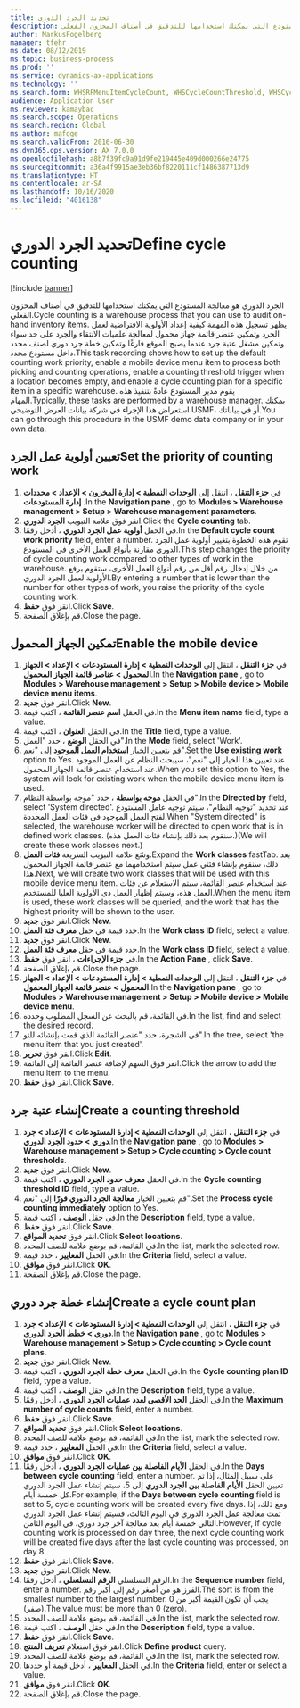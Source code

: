 ```yaml
---
title: تحديد الجرد الدوري
description: الجرد الدوري هو معالجة المستودع التي يمكنك استخدامها للتدقيق في أصناف المخزون الفعلي.
author: MarkusFogelberg
manager: tfehr
ms.date: 08/12/2019
ms.topic: business-process
ms.prod: ''
ms.service: dynamics-ax-applications
ms.technology: ''
ms.search.form: WHSRFMenuItemCycleCount, WHSCycleCountThreshold, WHSCycleCountPlan, WHSCycleCountPlanListPage, WHSParameters, WHSRFMenu, WHSRFMenuItem
audience: Application User
ms.reviewer: kamaybac
ms.search.scope: Operations
ms.search.region: Global
ms.author: mafoge
ms.search.validFrom: 2016-06-30
ms.dyn365.ops.version: AX 7.0.0
ms.openlocfilehash: a8b7f39fc9a91d9fe219445e409d000266e24775
ms.sourcegitcommit: a36a4f9915ae3eb36bf8220111cf1486387713d9
ms.translationtype: HT
ms.contentlocale: ar-SA
ms.lasthandoff: 10/16/2020
ms.locfileid: "4016138"
---
```

# <a name="define-cycle-counting"></a><span data-ttu-id="b0980-103">تحديد الجرد الدوري</span><span class="sxs-lookup"><span data-stu-id="b0980-103">Define cycle counting</span></span> 

[!include [banner](../../includes/banner.md)]

<span data-ttu-id="b0980-104">الجرد الدوري هو معالجة المستودع التي يمكنك استخدامها للتدقيق في أصناف المخزون الفعلي.</span><span class="sxs-lookup"><span data-stu-id="b0980-104">Cycle counting is a warehouse process that you can use to audit on-hand inventory items.</span></span> <span data-ttu-id="b0980-105">يظهر تسجيل هذه المهمة كيفية إعداد الأولوية الافتراضية لعمل الجرد وتمكين عنصر قائمة جهاز محمول لمعالجة علميات الانتقاء والجرد على حد سواء وتمكين مشغل عتبة جرد عندما يصبح الموقع فارغًا وتمكين خطة جرد دوري لصنف محدد داخل مستودع محدد.</span><span class="sxs-lookup"><span data-stu-id="b0980-105">This task recording shows how to set up the default counting work priority, enable a mobile device menu item to process both picking and counting operations, enable a counting threshold trigger when a location becomes empty, and enable a cycle counting plan for a specific item in a specific warehouse.</span></span> <span data-ttu-id="b0980-106">يقوم مدير المستودع عادةً بتنفيذ هذه المهام.</span><span class="sxs-lookup"><span data-stu-id="b0980-106">Typically, these tasks are performed by a warehouse manager.</span></span> <span data-ttu-id="b0980-107">يمكنك استعراض هذا الإجراء في شركة بيانات العرض التوضيحي USMF، أو في بياناتك.</span><span class="sxs-lookup"><span data-stu-id="b0980-107">You can go through this procedure in the USMF demo data company or in your own data.</span></span>


## <a name="set-the-priority-of-counting-work"></a><span data-ttu-id="b0980-108">تعيين أولوية عمل الجرد</span><span class="sxs-lookup"><span data-stu-id="b0980-108">Set the priority of counting work</span></span>
1. <span data-ttu-id="b0980-109">في **جزء التنقل** ، انتقل إلى **الوحدات النمطية > إدارة المخزون > الإعداد > محددات إدارة المستودعات** ‬.</span><span class="sxs-lookup"><span data-stu-id="b0980-109">In the **Navigation pane** , go to **Modules > Warehouse management > Setup > Warehouse management parameters**.</span></span>
2. <span data-ttu-id="b0980-110">انقر فوق علامة التبويب **الجرد الدوري**.</span><span class="sxs-lookup"><span data-stu-id="b0980-110">Click the **Cycle counting** tab.</span></span>
3. <span data-ttu-id="b0980-111">في الحقل **أولوية عمل الجرد الدوري** ، أدخل رقمًا.</span><span class="sxs-lookup"><span data-stu-id="b0980-111">In the **Default cycle count work priority** field, enter a number.</span></span> <span data-ttu-id="b0980-112">تقوم هذه الخطوة بتغيير أولوية عمل الجرد الدوري مقارنة بأنواع العمل الأخرى في المستودع.</span><span class="sxs-lookup"><span data-stu-id="b0980-112">This step changes the priority of cycle counting work compared to other types of work in the warehouse.</span></span> <span data-ttu-id="b0980-113">من خلال إدخال رقم أقل من رقم أنواع العمل الأخرى، ستقوم برفع الأولوية لعمل الجرد الدوري.</span><span class="sxs-lookup"><span data-stu-id="b0980-113">By entering a number that is lower than the number for other types of work, you raise the priority of the cycle counting work.</span></span>  
4. <span data-ttu-id="b0980-114">انقر فوق **حفظ**.</span><span class="sxs-lookup"><span data-stu-id="b0980-114">Click **Save**.</span></span>
5. <span data-ttu-id="b0980-115">قم بإغلاق الصفحة.</span><span class="sxs-lookup"><span data-stu-id="b0980-115">Close the page.</span></span>

## <a name="enable-the-mobile-device"></a><span data-ttu-id="b0980-116">تمكين الجهاز المحمول</span><span class="sxs-lookup"><span data-stu-id="b0980-116">Enable the mobile device</span></span>
1. <span data-ttu-id="b0980-117">في **جزء التنقل** ، انتقل إلى **الوحدات النمطية > إدارة المستودعات > الإعداد > الجهاز المحمول > عناصر قائمة الجهاز المحمول**.</span><span class="sxs-lookup"><span data-stu-id="b0980-117">In the **Navigation pane** , go to **Modules > Warehouse management > Setup > Mobile device > Mobile device menu items**.</span></span>
2. <span data-ttu-id="b0980-118">انقر فوق **جديد**.</span><span class="sxs-lookup"><span data-stu-id="b0980-118">Click **New**.</span></span>
3. <span data-ttu-id="b0980-119">في الحقل **اسم عنصر القائمة‬** ، اكتب قيمة.</span><span class="sxs-lookup"><span data-stu-id="b0980-119">In the **Menu item name** field, type a value.</span></span>
4. <span data-ttu-id="b0980-120">في الحقل **العنوان** ، اكتب قيمة.</span><span class="sxs-lookup"><span data-stu-id="b0980-120">In the **Title** field, type a value.</span></span>
5. <span data-ttu-id="b0980-121">في الحقل **الوضع** ، حدد "العمل".</span><span class="sxs-lookup"><span data-stu-id="b0980-121">In the **Mode** field, select 'Work'.</span></span>
6. <span data-ttu-id="b0980-122">قم بتعيين الخيار **استخدام العمل الموجود** إلى "نعم".</span><span class="sxs-lookup"><span data-stu-id="b0980-122">Set the **Use existing work** option to Yes.</span></span> <span data-ttu-id="b0980-123">عند تعيين هذا الخيار إلى "نعم"، سيبحث النظام عن العمل الموجود عند استخدام عنصر قائمة الجهاز المحمول.</span><span class="sxs-lookup"><span data-stu-id="b0980-123">When you set this option to Yes, the system will look for existing work when the mobile device menu item is used.</span></span>  
7. <span data-ttu-id="b0980-124">في الحقل **موجه بواسطة** ، حدد "موجه بواسطة النظام".</span><span class="sxs-lookup"><span data-stu-id="b0980-124">In the **Directed by** field, select 'System directed'.</span></span> <span data-ttu-id="b0980-125">عند تحديد "توجيه النظام"، سيتم توجيه عامل المستودع لفتح العمل الموجود في فئات العمل المحددة.</span><span class="sxs-lookup"><span data-stu-id="b0980-125">When "System directed" is selected, the warehouse worker will be directed to open work that is in defined work classes.</span></span> <span data-ttu-id="b0980-126">(سنقوم بعد ذلك بإنشاء فئات العمل هذه.)</span><span class="sxs-lookup"><span data-stu-id="b0980-126">(We will create these work classes next.)</span></span>  
8. <span data-ttu-id="b0980-127">وسّع علامة التبويب السريعة **فئات العمل**.</span><span class="sxs-lookup"><span data-stu-id="b0980-127">Expand the **Work classes** fastTab.</span></span> <span data-ttu-id="b0980-128">بعد ذلك، سنقوم بإنشاء فئتي عمل سيتم استخدامهما مع عنصر قائمة الجهاز المحمول هذا.</span><span class="sxs-lookup"><span data-stu-id="b0980-128">Next, we will create two work classes that will be used with this mobile device menu item.</span></span> <span data-ttu-id="b0980-129">عند استخدام عنصر القائمة، سيتم الاستعلام عن فئات العمل هذه، وسيتم إظهار العمل ذي الأولوية العليا للمستخدم.</span><span class="sxs-lookup"><span data-stu-id="b0980-129">When the menu item is used, these work classes will be queried, and the work that has the highest priority will be shown to the user.</span></span>  
9. <span data-ttu-id="b0980-130">انقر فوق **جديد**.</span><span class="sxs-lookup"><span data-stu-id="b0980-130">Click **New**.</span></span>
10. <span data-ttu-id="b0980-131">حدد قيمة في حقل **معرف فئة العمل**.</span><span class="sxs-lookup"><span data-stu-id="b0980-131">In the **Work class ID** field, select a value.</span></span>
11. <span data-ttu-id="b0980-132">انقر فوق **جديد**.</span><span class="sxs-lookup"><span data-stu-id="b0980-132">Click **New**.</span></span>
12. <span data-ttu-id="b0980-133">حدد قيمة في حقل **معرف فئة العمل**.</span><span class="sxs-lookup"><span data-stu-id="b0980-133">In the **Work class ID** field, select a value.</span></span>
13. <span data-ttu-id="b0980-134">في **جزء الإجراءات** ، انقر فوق **حفظ**.</span><span class="sxs-lookup"><span data-stu-id="b0980-134">In the **Action Pane** , click **Save**.</span></span>
14. <span data-ttu-id="b0980-135">قم بإغلاق الصفحة.</span><span class="sxs-lookup"><span data-stu-id="b0980-135">Close the page.</span></span>
15. <span data-ttu-id="b0980-136">في **جزء التنقل** ، انتقل إلى **الوحدات النمطية > إدارة المستودعات > الإعداد > الجهاز المحمول > عنصر قائمة الجهاز المحمول**.</span><span class="sxs-lookup"><span data-stu-id="b0980-136">In the **Navigation pane** , go to **Modules > Warehouse management > Setup > Mobile device > Mobile device menu**.</span></span>
16. <span data-ttu-id="b0980-137">في القائمة، قم بالبحث عن السجل المطلوب وحدده.</span><span class="sxs-lookup"><span data-stu-id="b0980-137">In the list, find and select the desired record.</span></span>
17. <span data-ttu-id="b0980-138">في الشجرة، حدد "عنصر القائمة الذي قمت بإنشائه للتو".</span><span class="sxs-lookup"><span data-stu-id="b0980-138">In the tree, select 'the menu item that you just created'.</span></span>
18. <span data-ttu-id="b0980-139">انقر فوق **تحرير**.</span><span class="sxs-lookup"><span data-stu-id="b0980-139">Click **Edit**.</span></span>
19. <span data-ttu-id="b0980-140">انقر فوق السهم لإضافة عنصر القائمة إلى القائمة.</span><span class="sxs-lookup"><span data-stu-id="b0980-140">Click the arrow to add the menu item to the menu.</span></span>
20. <span data-ttu-id="b0980-141">انقر فوق **حفظ**.</span><span class="sxs-lookup"><span data-stu-id="b0980-141">Click **Save**.</span></span>

## <a name="create-a-counting-threshold"></a><span data-ttu-id="b0980-142">إنشاء عتبة جرد</span><span class="sxs-lookup"><span data-stu-id="b0980-142">Create a counting threshold</span></span>
1. <span data-ttu-id="b0980-143">في **جزء التنقل** ، انتقل إلى **الوحدات النمطية > إدارة المستودعات > الإعداد > جرد دوري > حدود الجرد الدوري**.</span><span class="sxs-lookup"><span data-stu-id="b0980-143">In the **Navigation pane** , go to **Modules > Warehouse management > Setup > Cycle counting > Cycle count thresholds**.</span></span>
2. <span data-ttu-id="b0980-144">انقر فوق **جديد**.</span><span class="sxs-lookup"><span data-stu-id="b0980-144">Click **New**.</span></span>
3. <span data-ttu-id="b0980-145">في الحقل **معرف حدود الجرد الدوري** ، اكتب قيمة.</span><span class="sxs-lookup"><span data-stu-id="b0980-145">In the **Cycle counting threshold ID** field, type a value.</span></span>
4. <span data-ttu-id="b0980-146">قم بتعيين الخيار **معالجة الجرد الدوري فورًا‬** إلى "نعم".</span><span class="sxs-lookup"><span data-stu-id="b0980-146">Set the **Process cycle counting immediately** option to Yes.</span></span>
5. <span data-ttu-id="b0980-147">في حقل **الوصف** ، اكتب قيمة.</span><span class="sxs-lookup"><span data-stu-id="b0980-147">In the **Description** field, type a value.</span></span>
6. <span data-ttu-id="b0980-148">انقر فوق **حفظ**.</span><span class="sxs-lookup"><span data-stu-id="b0980-148">Click **Save**.</span></span>
7. <span data-ttu-id="b0980-149">انقر فوق **تحديد المواقع**.</span><span class="sxs-lookup"><span data-stu-id="b0980-149">Click **Select locations**.</span></span>
8. <span data-ttu-id="b0980-150">في القائمة، قم بوضع علامة للصف المحدد.</span><span class="sxs-lookup"><span data-stu-id="b0980-150">In the list, mark the selected row.</span></span>
9. <span data-ttu-id="b0980-151">في الحقل **المعايير** ، حدد قيمة.</span><span class="sxs-lookup"><span data-stu-id="b0980-151">In the **Criteria** field, select a value.</span></span>
10. <span data-ttu-id="b0980-152">انقر فوق **موافق**.</span><span class="sxs-lookup"><span data-stu-id="b0980-152">Click **OK**.</span></span>
11. <span data-ttu-id="b0980-153">قم بإغلاق الصفحة.</span><span class="sxs-lookup"><span data-stu-id="b0980-153">Close the page.</span></span>

## <a name="create-a-cycle-count-plan"></a><span data-ttu-id="b0980-154">إنشاء خطة جرد دوري</span><span class="sxs-lookup"><span data-stu-id="b0980-154">Create a cycle count plan</span></span>
1. <span data-ttu-id="b0980-155">في **جزء التنقل** ، انتقل إلى **الوحدات النمطية > إدارة المستودعات > الإعداد > جرد دوري > خطط الجرد الدوري**.</span><span class="sxs-lookup"><span data-stu-id="b0980-155">In the **Navigation pane** , go to **Modules > Warehouse management > Setup > Cycle counting > Cycle count plans**.</span></span>
2. <span data-ttu-id="b0980-156">انقر فوق **جديد**.</span><span class="sxs-lookup"><span data-stu-id="b0980-156">Click **New**.</span></span>
3. <span data-ttu-id="b0980-157">في الحقل **معرف خطة الجرد الدوري** ، اكتب قيمة.</span><span class="sxs-lookup"><span data-stu-id="b0980-157">In the **Cycle counting plan ID** field, type a value.</span></span>
4. <span data-ttu-id="b0980-158">في حقل **الوصف** ، اكتب قيمة.</span><span class="sxs-lookup"><span data-stu-id="b0980-158">In the **Description** field, type a value.</span></span>
5. <span data-ttu-id="b0980-159">في الحقل **الحد الأقصى لعدد عمليات الجرد الدوري** ، أدخل رقمًا.</span><span class="sxs-lookup"><span data-stu-id="b0980-159">In the **Maximum number of cycle counts** field, enter a number.</span></span>
6. <span data-ttu-id="b0980-160">انقر فوق **حفظ**.</span><span class="sxs-lookup"><span data-stu-id="b0980-160">Click **Save**.</span></span>
7. <span data-ttu-id="b0980-161">انقر فوق **تحديد المواقع**.</span><span class="sxs-lookup"><span data-stu-id="b0980-161">Click **Select locations**.</span></span>
8. <span data-ttu-id="b0980-162">في القائمة، قم بوضع علامة للصف المحدد.</span><span class="sxs-lookup"><span data-stu-id="b0980-162">In the list, mark the selected row.</span></span>
9. <span data-ttu-id="b0980-163">في الحقل **المعايير** ، حدد قيمة.</span><span class="sxs-lookup"><span data-stu-id="b0980-163">In the **Criteria** field, select a value.</span></span>
10. <span data-ttu-id="b0980-164">انقر فوق **موافق**.</span><span class="sxs-lookup"><span data-stu-id="b0980-164">Click **OK**.</span></span>
11. <span data-ttu-id="b0980-165">في الحقل **الأيام الفاصلة بين عمليات الجرد الدوري** ، أدخل رقمًا.</span><span class="sxs-lookup"><span data-stu-id="b0980-165">In the **Days between cycle counting** field, enter a number.</span></span> <span data-ttu-id="b0980-166">على سبيل المثال، إذا تم تعيين الحقل **الأيام الفاصلة بين الجرد الدوري** إلى 5، سيتم إنشاء عمل الجرد الدوري كل خمسة أيام.</span><span class="sxs-lookup"><span data-stu-id="b0980-166">For example, if the **Days between cycle counting** field is set to 5, cycle counting work will be created every five days.</span></span> <span data-ttu-id="b0980-167">ومع ذلك، إذا تمت معالجة عمل الجرد الدوري في اليوم الثالث، فسيتم إنشاء عمل الجرد الدوري التالي خمسة أيام بعد معالجة آخر جرد دوري، في اليوم الثامن.</span><span class="sxs-lookup"><span data-stu-id="b0980-167">However, if cycle counting work is processed on day three, the next cycle counting work will be created five days after the last cycle counting was processed, on day 8.</span></span>  
12. <span data-ttu-id="b0980-168">انقر فوق **حفظ**.</span><span class="sxs-lookup"><span data-stu-id="b0980-168">Click **Save**.</span></span>
13. <span data-ttu-id="b0980-169">انقر فوق **جديد**.</span><span class="sxs-lookup"><span data-stu-id="b0980-169">Click **New**.</span></span>
14. <span data-ttu-id="b0980-170">الرقم التسلسلي **الرقم التسلسلي** ، أدخل رقمًا.</span><span class="sxs-lookup"><span data-stu-id="b0980-170">In the **Sequence number** field, enter a number.</span></span> <span data-ttu-id="b0980-171">الفرز هو من أصغر رقم إلى أكبر رقم.</span><span class="sxs-lookup"><span data-stu-id="b0980-171">The sort is from the smallest number to the largest number.</span></span> <span data-ttu-id="b0980-172">يجب أن تكون القيمة أكبر من 0 (صفر).</span><span class="sxs-lookup"><span data-stu-id="b0980-172">The value must be more than 0 (zero).</span></span>  
15. <span data-ttu-id="b0980-173">في القائمة، قم بوضع علامة للصف المحدد.</span><span class="sxs-lookup"><span data-stu-id="b0980-173">In the list, mark the selected row.</span></span>
16. <span data-ttu-id="b0980-174">في حقل **الوصف** ، اكتب قيمة.</span><span class="sxs-lookup"><span data-stu-id="b0980-174">In the **Description** field, type a value.</span></span>
17. <span data-ttu-id="b0980-175">انقر فوق **حفظ**.</span><span class="sxs-lookup"><span data-stu-id="b0980-175">Click **Save**.</span></span>
18. <span data-ttu-id="b0980-176">انقر فوق استعلام **تعريف المنتج**.</span><span class="sxs-lookup"><span data-stu-id="b0980-176">Click **Define product** query.</span></span>
19. <span data-ttu-id="b0980-177">في القائمة، قم بوضع علامة للصف المحدد.</span><span class="sxs-lookup"><span data-stu-id="b0980-177">In the list, mark the selected row.</span></span>
20. <span data-ttu-id="b0980-178">في الحقل **المعايير‬** ، أدخل قيمة أو حددها.</span><span class="sxs-lookup"><span data-stu-id="b0980-178">In the **Criteria** field, enter or select a value.</span></span>
21. <span data-ttu-id="b0980-179">انقر فوق **موافق**.</span><span class="sxs-lookup"><span data-stu-id="b0980-179">Click **OK**.</span></span>
22. <span data-ttu-id="b0980-180">قم بإغلاق الصفحة.</span><span class="sxs-lookup"><span data-stu-id="b0980-180">Close the page.</span></span>

